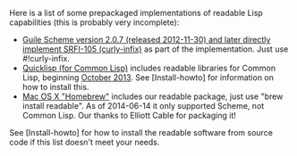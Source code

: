 Here is a list of some prepackaged implementations of readable Lisp capabilities (this is probably very incomplete):

*   [Guile Scheme version 2.0.7 (released 2012-11-30) and later directly implement SRFI-105 (curly-infix)](https://www.gnu.org/software/guile/manual/html_node/SRFI_002d105.html) as part of the implementation.  Just use #!curly-infix.
*   [Quicklisp (for Common Lisp)](http://www.quicklisp.org/) includes readable libraries for Common Lisp, beginning [October 2013](http://blog.quicklisp.org/2013/10/october-2013-quicklisp-dist-update-now.html).  See [Install-howto] for information on how to install this.
*   [Mac OS X "Homebrew"](http://brew.sh/) includes our readable package, just use "brew install readable".  As of 2014-06-14 it only supported Scheme, not Common Lisp.  Our thanks to Elliott Cable for packaging it!

See [Install-howto] for how to install the readable software from source code if this list doesn't meet your needs.

